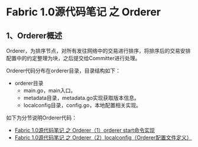 # Fabric 1.0源代码笔记 之 Orderer

## 1、Orderer概述

Orderer，为排序节点，对所有发往网络中的交易进行排序，将排序后的交易安排配置中的约定整理为块，之后提交给Committer进行处理。

Orderer代码分布在orderer目录，目录结构如下：

* orderer目录
	* main.go，main入口。
	* metadata目录，metadata.go实现获取版本信息。
	* localconfig目录，config.go，本地配置相关实现。
	
如下为分节说明Orderer代码：
	
* [Fabric 1.0源代码笔记 之 Orderer（1）orderer start命令实现](orderer_start.md)
* [Fabric 1.0源代码笔记 之 Orderer（2）localconfig（Orderer配置文件定义）](localconfig.md)